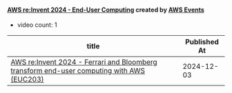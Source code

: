 

#### [AWS re:Invent 2024 - End-User Computing](https://www.youtube.com/playlist?list=PL2yQDdvlhXf9lfKWNMmc6DNBDbwqt57FN) created by [AWS Events](https://www.youtube.com/channel/UCdoadna9HFHsxXWhafhNvKw)

* video count: 1 

| title                                                                                                                                    | Published At |
| ---------------------------------------------------------------------------------------------------------------------------------------- | ------------ |
| [AWS re:Invent 2024 - Ferrari and Bloomberg transform end-user computing with AWS (EUC203)](https://www.youtube.com/watch?v=PM8F3IQCdVU) | 2024-12-03   |